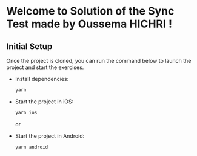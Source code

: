 # Welcome to Solution of the Sync Test made by Oussema HICHRI !


## Initial Setup

Once the project is cloned, you can run the command below to launch the project and start the exercises.

- Install dependencies:
  ```bash
  yarn
  ```

- Start the project in iOS:
  ```bash
  yarn ios
  ```
  or


- Start the project in Android:
  ```bash
  yarn android
  ```


